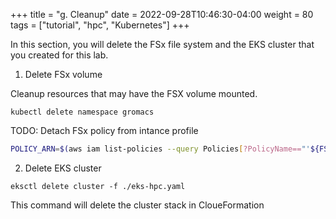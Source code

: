 +++
title = "g. Cleanup"
date = 2022-09-28T10:46:30-04:00
weight = 80
tags = ["tutorial", "hpc", "Kubernetes"]
+++

In this section, you will delete the FSx file system and the EKS cluster that you created for this lab.

1. Delete FSx volume

Cleanup resources that may have the FSX volume mounted.

```
kubectl delete namespace gromacs
```

TODO: Detach FSx policy from intance profile

```bash
POLICY_ARN=$(aws iam list-policies --query Policies[?PolicyName=="'${FSX_POLICY_NAME}'"].{Arn:Arn} --output text)
```

2. Delete EKS cluster

```
eksctl delete cluster -f ./eks-hpc.yaml
```

This command will delete the cluster stack in CloueFormation